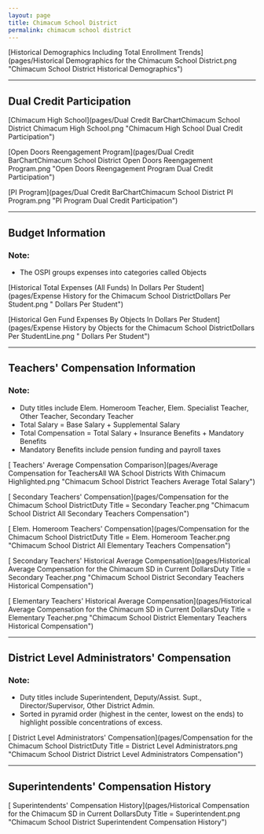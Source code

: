 ```yaml
---
layout: page
title: Chimacum School District
permalink: chimacum school district
---
```



[Historical Demographics Including Total Enrollment Trends](pages/Historical Demographics for the Chimacum School District.png "Chimacum School District Historical Demographics")

___

## Dual Credit Participation

[Chimacum High School](pages/Dual Credit BarChartChimacum School District Chimacum High School.png "Chimacum High School Dual Credit Participation")

[Open Doors Reengagement Program](pages/Dual Credit BarChartChimacum School District Open Doors Reengagement Program.png "Open Doors Reengagement Program Dual Credit Participation")

[PI Program](pages/Dual Credit BarChartChimacum School District PI Program.png "PI Program Dual Credit Participation")


___

## Budget Information
### Note:
- The OSPI groups expenses into categories called Objects

[Historical Total Expenses (All Funds) In Dollars Per Student](pages/Expense History for the Chimacum School DistrictDollars Per Student.png " Dollars Per Student")

[Historical Gen Fund Expenses By Objects In Dollars Per Student](pages/Expense History by Objects for the Chimacum School DistrictDollars Per StudentLine.png " Dollars Per Student")


___

## Teachers' Compensation Information
### Note:
- Duty titles include Elem. Homeroom Teacher, Elem. Specialist Teacher, Other Teacher, Secondary Teacher
- Total Salary = Base Salary + Supplemental Salary
- Total Compensation = Total Salary + Insurance Benefits + Mandatory Benefits
- Mandatory Benefits include pension funding and payroll taxes

[ Teachers' Average Compensation Comparison](pages/Average Compensation for TeachersAll WA School Districts With Chimacum Highlighted.png "Chimacum School District Teachers Average Total Salary")

[ Secondary Teachers' Compensation](pages/Compensation for the Chimacum School DistrictDuty Title = Secondary Teacher.png "Chimacum School District All Secondary Teachers Compensation")

[ Elem. Homeroom Teachers' Compensation](pages/Compensation for the Chimacum School DistrictDuty Title = Elem. Homeroom Teacher.png "Chimacum School District All Elementary Teachers Compensation")

[ Secondary Teachers' Historical Average Compensation](pages/Historical Average Compensation for the Chimacum SD in Current DollarsDuty Title = Secondary Teacher.png "Chimacum School District Secondary Teachers Historical Compensation")

[ Elementary Teachers' Historical Average Compensation](pages/Historical Average Compensation for the Chimacum SD in Current DollarsDuty Title = Elementary Teacher.png "Chimacum School District Elementary Teachers Historical Compensation")


___

## District Level Administrators' Compensation

### Note:
- Duty titles include Superintendent, Deputy/Assist. Supt., Director/Supervisor, Other District Admin.
- Sorted in pyramid order (highest in the center, lowest on the ends) to highlight possible concentrations of excess.

[ District Level Administrators' Compensation](pages/Compensation for the Chimacum School DistrictDuty Title = District Level Administrators.png "Chimacum School District District Level Administrators Compensation")


___

## Superintendents' Compensation History

[ Superintendents' Compensation History](pages/Historical Compensation for the Chimacum SD in Current DollarsDuty Title = Superintendent.png "Chimacum School District Superintendent Compensation History")

